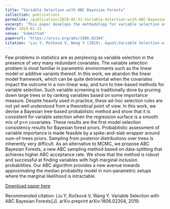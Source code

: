 ```yaml
---
title: "Variable Selection with ABC Bayesian Forests"
collection: publications
permalink: /publication/2019-01-31-Variable-Selection-with-ABC-Bayesian-Forests
excerpt: 'This paper develops the methodology for variable selection under non-parametric setting using ABC.'
date: 2019-01-31
venue: 'Submitted'
paperurl: 'https://arxiv.org/abs/1806.02304'
citation: 'Liu Y, Ročková V, Wang Y (2019). &quot;Variable Selection with ABC Bayesian Forests.&quot; <i> Journal of Royal Statistical Society Series B, In Press</i> .'
---
```

Few problems in statistics are as perplexing as variable selection in the presence of very many redundant covariates. The variable selection problem is most familiar in parametric environments such as the linear model or additive variants thereof. In this work, we abandon the linear model framework, which can be quite detrimental when the covariates impact the outcome in a non-linear way, and turn to tree-based methods for variable selection. Such variable screening is traditionally done by pruning down large trees or by ranking variables based on some importance measure. Despite heavily used in practice, these ad-hoc selection rules are not yet well understood from a theoretical point of view. In this work, we devise a Bayesian tree-based probabilistic method and show that it is consistent for variable selection when the regression surface is a smooth mix of p>n covariates. These results are the first model selection consistency results for Bayesian forest priors. Probabilistic assessment of variable importance is made feasible by a spike-and-slab wrapper around sum-of-trees priors. Sampling from posterior distributions over trees is inherently very difficult. As an alternative to MCMC, we propose ABC Bayesian Forests, a new ABC sampling method based on data-splitting that achieves higher ABC acceptance rate. We show that the method is robust and successful at finding variables with high marginal inclusion probabilities. Our ABC algorithm provides a new avenue towards approximating the median probability model in non-parametric setups where the marginal likelihood is intractable.

[Download paper here](https://arxiv.org/abs/1806.02304)

Recommended citation: Liu Y, Ročková V, Wang Y. Variable Selection with ABC Bayesian Forests[J]. arXiv preprint arXiv:1806.02304, 2019.
